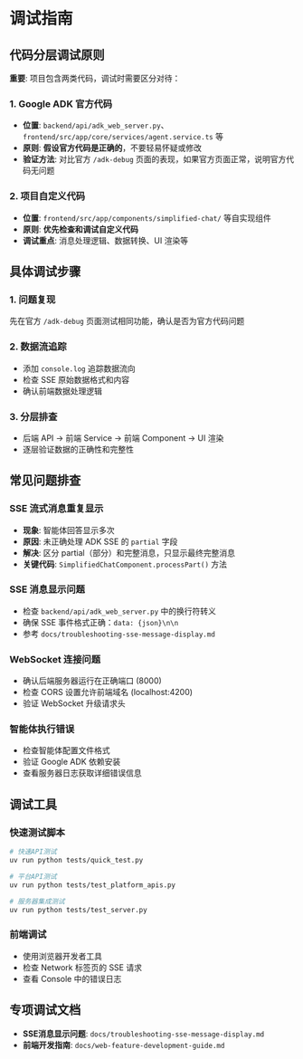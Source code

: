 # 调试指南

## 代码分层调试原则

**重要**: 项目包含两类代码，调试时需要区分对待：

### 1. Google ADK 官方代码
- **位置**: `backend/api/adk_web_server.py`、`frontend/src/app/core/services/agent.service.ts` 等
- **原则**: **假设官方代码是正确的**，不要轻易怀疑或修改
- **验证方法**: 对比官方 `/adk-debug` 页面的表现，如果官方页面正常，说明官方代码无问题

### 2. 项目自定义代码
- **位置**: `frontend/src/app/components/simplified-chat/` 等自实现组件
- **原则**: **优先检查和调试自定义代码**
- **调试重点**: 消息处理逻辑、数据转换、UI 渲染等

## 具体调试步骤

### 1. 问题复现
先在官方 `/adk-debug` 页面测试相同功能，确认是否为官方代码问题

### 2. 数据流追踪
- 添加 `console.log` 追踪数据流向
- 检查 SSE 原始数据格式和内容
- 确认前端数据处理逻辑

### 3. 分层排查
- 后端 API → 前端 Service → 前端 Component → UI 渲染
- 逐层验证数据的正确性和完整性

## 常见问题排查

### SSE 流式消息重复显示
- **现象**: 智能体回答显示多次
- **原因**: 未正确处理 ADK SSE 的 `partial` 字段
- **解决**: 区分 partial（部分）和完整消息，只显示最终完整消息
- **关键代码**: `SimplifiedChatComponent.processPart()` 方法

### SSE 消息显示问题
- 检查 `backend/api/adk_web_server.py` 中的换行符转义
- 确保 SSE 事件格式正确：`data: {json}\n\n`
- 参考 `docs/troubleshooting-sse-message-display.md`

### WebSocket 连接问题
- 确认后端服务器运行在正确端口 (8000)
- 检查 CORS 设置允许前端域名 (localhost:4200)
- 验证 WebSocket 升级请求头

### 智能体执行错误
- 检查智能体配置文件格式
- 验证 Google ADK 依赖安装
- 查看服务器日志获取详细错误信息

## 调试工具

### 快速测试脚本
```bash
# 快速API测试
uv run python tests/quick_test.py

# 平台API测试
uv run python tests/test_platform_apis.py

# 服务器集成测试
uv run python tests/test_server.py
```

### 前端调试
- 使用浏览器开发者工具
- 检查 Network 标签页的 SSE 请求
- 查看 Console 中的错误日志

## 专项调试文档

- **SSE消息显示问题**: `docs/troubleshooting-sse-message-display.md`
- **前端开发指南**: `docs/web-feature-development-guide.md`